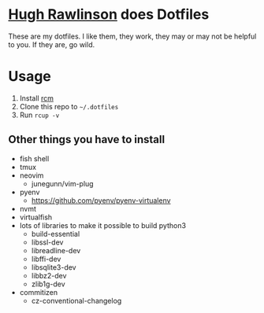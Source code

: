 # [Hugh Rawlinson](http://hughrawlinson.me) does Dotfiles

These are my dotfiles. I like them, they work, they may or may not be helpful to
you. If they are, go wild.

# Usage

1. Install [rcm](https://github.com/thoughtbot/rcm)
2. Clone this repo to `~/.dotfiles`
3. Run `rcup -v`

## Other things you have to install
* fish shell
* tmux
* neovim
    * junegunn/vim-plug
* pyenv
    * https://github.com/pyenv/pyenv-virtualenv
* nvmt
* virtualfish
* lots of libraries to make it possible to build python3
    * build-essential
    * libssl-dev
    * libreadline-dev
    * libffi-dev
    * libsqlite3-dev
    * libbz2-dev
    * zlib1g-dev
* commitizen
    * cz-conventional-changelog